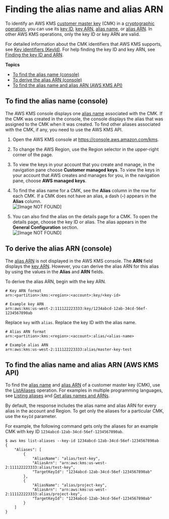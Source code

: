 # Finding the alias name and alias ARN<a name="find-cmk-alias"></a>

To identify an AWS KMS [customer master key](concepts.md#master_keys) \(CMK\) in a [cryptographic operation](concepts.md#cryptographic-operations), you can use its [key ID](concepts.md#key-id-key-id), [key ARN](concepts.md#key-id-key-ARN), [alias name](concepts.md#key-id-alias-name), or [alias ARN](concepts.md#key-id-alias-ARN)\. In other AWS KMS operations, only the key ID or key ARN are valid\.

For detailed information about the CMK identifiers that AWS KMS supports, see [Key identifiers \(KeyId\)](concepts.md#key-id)\. For help finding the key ID and key ARN, see [Finding the key ID and ARN](find-cmk-id-arn.md)\.

**Topics**
+ [To find the alias name \(console\)](#find-alias-console)
+ [To derive the alias ARN \(console\)](#derive-alias-arn)
+ [To find the alias name and alias ARN \(AWS KMS API\)](#find-cmk-arn-api)

## To find the alias name \(console\)<a name="find-alias-console"></a>

The AWS KMS console displays one [alias name](concepts.md#key-id-alias-name) associated with the CMK\. If the CMK was created in the console, the console displays the alias that was assigned to the CMK when it was created\. To find other aliases associated with the CMK, if any, you need to use the AWS KMS API\.

1. Open the AWS KMS console at [https://console\.aws\.amazon\.com/kms](https://console.aws.amazon.com/kms)\.

1. To change the AWS Region, use the Region selector in the upper\-right corner of the page\.

1. To view the keys in your account that you create and manage, in the navigation pane choose **Customer managed keys**\. To view the keys in your account that AWS creates and manages for you, in the navigation pane, choose **AWS managed keys**\.

1. To find the alias name for a CMK, see the **Alias** column in the row for each CMK\. If a CMK does not have an alias, a dash \(**\-**\) appears in the **Alias** column\.  
![\[Image NOT FOUND\]](http://docs.aws.amazon.com/kms/latest/developerguide/images/find-alias-name-1-sm.png)

1. You can also find the alias on the details page for a CMK\. To open the details page, choose the key ID or alias\. The alias appears in the **General Configuration** section\.   
![\[Image NOT FOUND\]](http://docs.aws.amazon.com/kms/latest/developerguide/images/find-alias-name-2.png)

## To derive the alias ARN \(console\)<a name="derive-alias-arn"></a>

The [alias ARN](concepts.md#key-id-alias-ARN) is not displayed in the AWS KMS console\. The **ARN** field displays the [key ARN](concepts.md#key-id-key-ARN)\. However, you can derive the alias ARN for this alias by using the values in the **Alias** and **ARN** fields\.

To derive the alias ARN, begin with the key ARN\. 

```
# Key ARN format
arn:<partition>:kms:<region>:<account>:key/<key-id>

# Example key ARN
arn:aws:kms:us-west-2:111122223333:key/1234abcd-12ab-34cd-56ef-1234567890ab
```

Replace `key` with `alias`\. Replace the key ID with the alias name\.

```
# Alias ARN format
arn:<partition>:kms:<region>:<account>:alias/<alias-name>

# Example alias ARN
arn:aws:kms:us-west-2:111122223333:alias/master-key-test
```

## To find the alias name and alias ARN \(AWS KMS API\)<a name="find-cmk-arn-api"></a>

To find the [alias name](concepts.md#key-id-alias-name) and [alias ARN](concepts.md#key-id-alias-ARN) of a customer master key \(CMK\), use the [ListAliases](https://docs.aws.amazon.com/kms/latest/APIReference/API_ListAliases.html) operation\. For examples in multiple programming languages, see [Listing aliases](programming-aliases.md#list-aliases) and [Get alias names and ARNs](viewing-keys-cli.md#viewing-keys-list-aliases)\.

By default, the response includes the alias name and alias ARN for every alias in the account and Region\. To get only the aliases for a particular CMK, use the `KeyId` parameter\.

For example, the following command gets only the aliases for an example CMK with key ID `1234abcd-12ab-34cd-56ef-1234567890ab`\. 

```
$ aws kms list-aliases --key-id 1234abcd-12ab-34cd-56ef-1234567890ab
{
    "Aliases": [
        {
            "AliasName": "alias/test-key",
            "AliasArn": "arn:aws:kms:us-west-2:111122223333:alias/test-key",
            "TargetKeyId": "1234abcd-12ab-34cd-56ef-1234567890ab"
        },
        {
            "AliasName": "alias/project-key",
            "AliasArn": "arn:aws:kms:us-west-2:111122223333:alias/project-key",
            "TargetKeyId": "1234abcd-12ab-34cd-56ef-1234567890ab"
        }
    ]
}
```